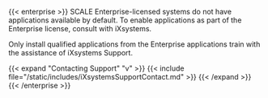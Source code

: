 &NewLine;

{{< enterprise >}}
SCALE Enterprise-licensed systems do not have applications available by default.
To enable applications as part of the Enterprise license, consult with iXsystems.

Only install qualified applications from the Enterprise applications train with the assistance of iXsystems Support.

{{< expand "Contacting Support" "v" >}}
{{< include file="/static/includes/iXsystemsSupportContact.md" >}}
{{< /expand >}}
{{< /enterprise >}}
